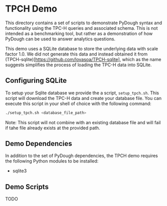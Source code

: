 # TPCH Demo

This directory contains a set of scripts to demonstrate PyDough syntax and
functionality using the TPC-H queries and associated schema. This is not
intended as a benchmarking tool, but rather as a demonstration of how PyDough
can be used to answer analytics questions.

This demo uses a SQLite database to store the underlying data with scale factor 1.0.
We did not generate this data and instead obtained it from (TPCH-sqlite)[https://github.com/lovasoa/TPCH-sqlite],
which as the name suggests simplifies the process of loading the TPC-H data into SQLite.

## Configuring SQLite
To setup your Sqlite database we provide the a script, `setup_tpch.sh`. This script will download the TPC-H data and create your database file. You can execute this script in your shell of choice with the following command:

```bash
./setup_tpch.sh <database_file_path>
```

Note: This script will not combine with an existing database file and will fail if tahe file already exists at the provided path.

## Demo Dependencies
In addition to the set of PyDough dependencies, the TPCH demo requires the following
Python modules to be installed:

- sqlite3

## Demo Scripts
TODO
